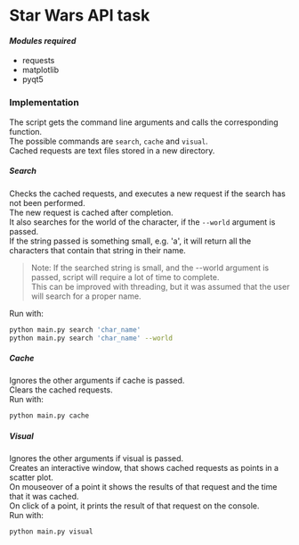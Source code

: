 # Star Wars API task

#### _Modules required_
- requests
- matplotlib
- pyqt5

### Implementation
The script gets the command line arguments and calls the corresponding function.  
The possible commands are `search`, `cache` and `visual`.  
Cached requests are text files stored in a new directory.  


##### Search
Checks the cached requests, and executes a new request if the search has not been performed.  
The new request is cached after completion.  
It also searches for the world of the character, if the `--world` argument is passed.  
If the string passed is something small, e.g. 'a', it will return all the characters that contain that string in their name.   
> Note: If the searched string is small, and the --world argument is passed, script will require a lot of time to complete.  
This can be improved with threading, but it was assumed that the user will search for a proper name.  

Run with:  
```sh
python main.py search 'char_name'
python main.py search 'char_name' --world
```
##### Cache
Ignores the other arguments if cache is passed.  
Clears the cached requests.   
Run with:
```sh
python main.py cache
```



##### Visual
Ignores the other arguments if visual is passed.  
Creates an interactive window, that shows cached requests as points in a scatter plot.  
On mouseover of a point it shows the results of that request and the time that it was cached.  
On click of a point, it prints the result of that request on the console.  
Run with:
```sh
python main.py visual
```


